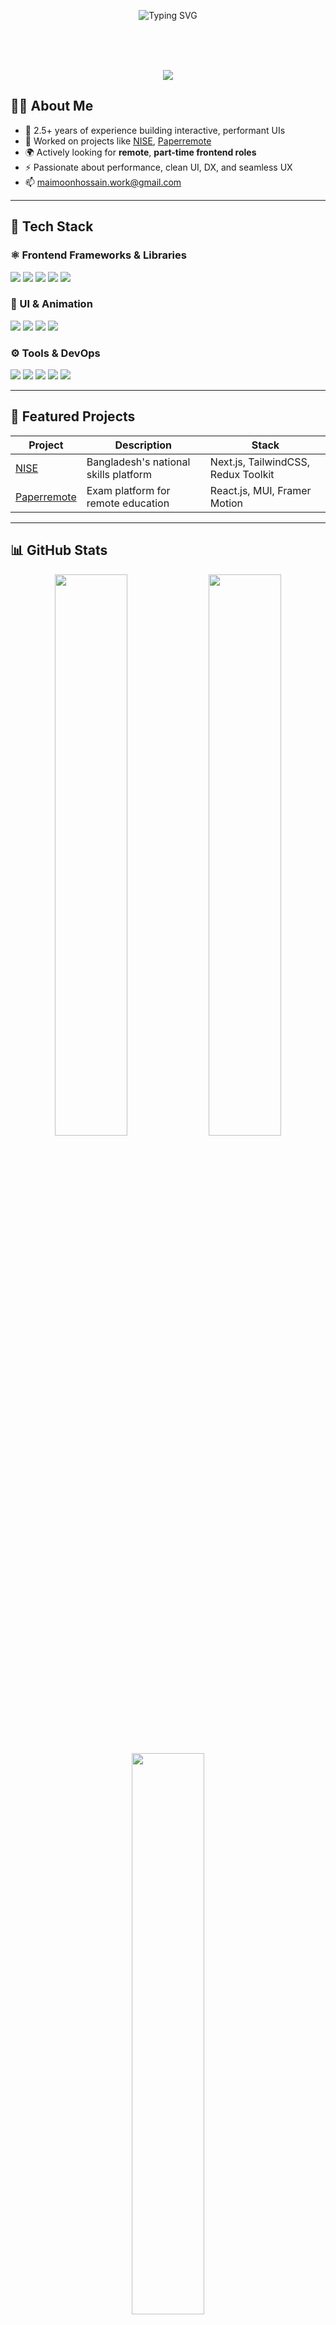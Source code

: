 <!-- Hero Header -->
<!-- Typing Introduction FIRST -->
<p align="center">
  <img src="https://readme-typing-svg.demolab.com?font=Fira+Code&size=25&pause=1000&color=0EA5E9&center=true&vCenter=true&multiline=true&width=1000&lines=Hi+%F0%9F%91%8B+I'm+Maimoon+Hossain;Frontend+Developer+%7C+React+%7C+Next.js;Let%E2%80%99s+Build+Something+Awesome+Together!" alt="Typing SVG" />
</p>

<!-- Spacer to keep separation -->
<br /><br /><br />

<!-- Wave BELOW content -->
<p align="center">
  <img src="https://capsule-render.vercel.app/api?type=waving&color=0ea5e9&height=140&section=footer"/>
</p>



## 👨‍💻 About Me

- 🔭 2.5+ years of experience building interactive, performant UIs  
- 💼 Worked on projects like [NISE](https://nise.gov.bd), [Paperremote](https://paperremote.com)  
- 🌍 Actively looking for **remote**, **part-time frontend roles**  
- ⚡ Passionate about performance, clean UI, DX, and seamless UX  
- 📫 [maimoonhossain.work@gmail.com](mailto:maimoonhossain.work@gmail.com)

---

## 🚀 Tech Stack

### ⚛️ Frontend Frameworks & Libraries
<p>
  <img src="https://img.shields.io/badge/Next.js-black?style=for-the-badge&logo=next.js&logoColor=white"/>
  <img src="https://img.shields.io/badge/React-20232A?style=for-the-badge&logo=react&logoColor=61DAFB"/>
  <img src="https://img.shields.io/badge/TypeScript-007ACC?style=for-the-badge&logo=typescript&logoColor=white"/>
  <img src="https://img.shields.io/badge/Redux_Toolkit-593D88?style=for-the-badge&logo=redux&logoColor=white"/>
  <img src="https://img.shields.io/badge/React%20Query-FF4154?style=for-the-badge&logo=reactquery&logoColor=white"/>
</p>

### 🎨 UI & Animation
<p>
  <img src="https://img.shields.io/badge/TailwindCSS-0EA5E9?style=for-the-badge&logo=tailwindcss&logoColor=white"/>
  <img src="https://img.shields.io/badge/Material_UI-0081CB?style=for-the-badge&logo=mui&logoColor=white"/>
  <img src="https://img.shields.io/badge/Framer_Motion-EF0187?style=for-the-badge&logo=framer&logoColor=white"/>
  <img src="https://img.shields.io/badge/Shadcn/UI-1E293B?style=for-the-badge&logo=radix-ui&logoColor=white"/>
</p>

### ⚙️ Tools & DevOps
<p>
  <img src="https://img.shields.io/badge/Vite-646CFF?style=for-the-badge&logo=vite&logoColor=white"/>
  <img src="https://img.shields.io/badge/Vercel-black?style=for-the-badge&logo=vercel&logoColor=white"/>
  <img src="https://img.shields.io/badge/ESLint-4B32C3?style=for-the-badge&logo=eslint&logoColor=white"/>
  <img src="https://img.shields.io/badge/Prettier-F7B93E?style=for-the-badge&logo=prettier&logoColor=black"/>
  <img src="https://img.shields.io/badge/Git-F05032?style=for-the-badge&logo=git&logoColor=white"/>
</p>

---

## 🧩 Featured Projects

| Project | Description | Stack |
|--------|-------------|-------|
| [NISE](https://nise.gov.bd) | Bangladesh's national skills platform | Next.js, TailwindCSS, Redux Toolkit |
| [Paperremote](https://paperremote.com) | Exam platform for remote education | React.js, MUI, Framer Motion |

---

## 📊 GitHub Stats

<p align="center">
  <img src="https://github-readme-stats.vercel.app/api?username=maimoonhossain&show_icons=true&theme=react&hide_border=true&count_private=true" width="48%" />
  <img src="https://github-readme-streak-stats.herokuapp.com/?user=maimoonhossain&theme=react&hide_border=true" width="48%" />
</p>

<p align="center">
  <img src="https://github-readme-stats.vercel.app/api/top-langs/?username=maimoonhossain&layout=compact&theme=react&hide_border=true" width="48%" />
</p>

---

## 🏆 GitHub Trophies

<p align="center">
  <img src="https://github-profile-trophy.vercel.app/?username=maimoonhossain&theme=gruvbox&no-frame=true&row=1&column=7" />
</p>

---

## 📌 Pinned Projects

<p align="center">
  <a href="https://github.com/maimoonhossain/pakiza-crm-frontend">
    <img align="center" src="https://github-readme-stats.vercel.app/api/pin/?username=maimoonhossain&repo=pakiza-crm-frontend&theme=react&hide_border=true" />
  </a>
  <a href="https://github.com/maimoonhossain/react-form-builder">
    <img align="center" src="https://github-readme-stats.vercel.app/api/pin/?username=maimoonhossain&repo=react-form-builder&theme=react&hide_border=true" />
  </a>
</p>

---

## 🗓️ Contribution Graph

<p align="center">
  <img src="https://github-readme-activity-graph.vercel.app/graph?username=maimoonhossain&theme=react-dark&area=true&hide_border=true" />
</p>

---

## 🌐 Connect With Me

<p align="center">
  <a href="mailto:maimoonhossain.work@gmail.com"><img src="https://img.shields.io/badge/Gmail-Mail_Directly-D14836?style=for-the-badge&logo=gmail&logoColor=white" /></a>
  <a href="https://www.linkedin.com/in/maimoonhossain/"><img src="https://img.shields.io/badge/LinkedIn-Maimoon_Hossain-0077B5?style=for-the-badge&logo=linkedin&logoColor=white" /></a>
  <a href="https://github.com/maimoonhossain"><img src="https://img.shields.io/badge/GitHub-Follow-181717?style=for-the-badge&logo=github&logoColor=white" /></a>
</p>

<p align="center">
  <img src="https://capsule-render.vercel.app/api?type=waving&color=0ea5e9&height=120&section=footer"/>
</p>
